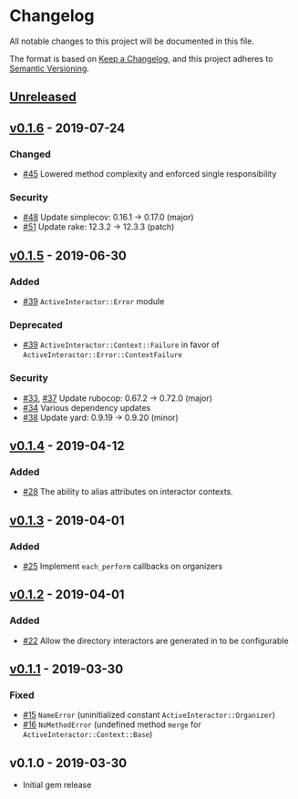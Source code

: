 # Changelog

All notable changes to this project will be documented in this file.

The format is based on [Keep a Changelog],
and this project adheres to [Semantic Versioning].

## [Unreleased]

## [v0.1.6] - 2019-07-24

### Changed

- [#45] Lowered method complexity and enforced single responsibility

### Security

- [#48] Update simplecov: 0.16.1 → 0.17.0 (major)
- [#51] Update rake: 12.3.2 → 12.3.3 (patch)

## [v0.1.5] - 2019-06-30

### Added

- [#39] `ActiveInteractor::Error` module

### Deprecated

- [#39] `ActiveInteractor::Context::Failure` in favor of `ActiveInteractor::Error::ContextFailure`

### Security

- [#33], [#37] Update rubocop: 0.67.2 → 0.72.0 (major)
- [#34] Various dependency updates
- [#38] Update yard: 0.9.19 → 0.9.20 (minor)

## [v0.1.4] - 2019-04-12

### Added

- [#28] The ability to alias attributes on interactor contexts.

## [v0.1.3] - 2019-04-01

### Added

- [#25] Implement `each_perform` callbacks on organizers

## [v0.1.2] - 2019-04-01

### Added

- [#22] Allow the directory interactors are generated in to be configurable

## [v0.1.1] - 2019-03-30

### Fixed

- [#15] `NameError` (uninitialized constant `ActiveInteractor::Organizer`)
- [#16] `NoMethodError` (undefined method `merge` for `ActiveInteractor::Context::Base`)

## v0.1.0 - 2019-03-30

- Initial gem release

[Keep a Changelog]: https://keepachangelog.com/en/1.0.0/
[Semantic Versioning]: https://semver.org/spec/v2.0.0.html

<!-- versions -->

[Unreleased]: https://github.com/aaronmallen/activeinteractor/compare/v0.1.6..HEAD
[v0.1.6]: https://github.com/aaronmallen/activeinteractor/compare/v0.1.5...v0.1.6
[v0.1.5]: https://github.com/aaronmallen/activeinteractor/compare/v0.1.4...v0.1.5
[v0.1.4]: https://github.com/aaronmallen/activeinteractor/compare/v0.1.3...v0.1.4
[v0.1.3]: https://github.com/aaronmallen/activeinteractor/compare/v0.1.2...v0.1.3
[v0.1.2]: https://github.com/aaronmallen/activeinteractor/compare/v0.1.1...v0.1.2
[v0.1.1]: https://github.com/aaronmallen/activeinteractor/compare/v0.1.0...v0.1.1

<!-- pull requests and issues -->

[#15]: https://github.com/aaronmallen/activeinteractor/pull/15
[#16]: https://github.com/aaronmallen/activeinteractor/pull/16
[#22]: https://github.com/aaronmallen/activeinteractor/pull/22
[#25]: https://github.com/aaronmallen/activeinteractor/pull/25
[#28]: https://github.com/aaronmallen/activeinteractor/pull/28
[#33]: https://github.com/aaronmallen/activeinteractor/pull/33
[#34]: https://github.com/aaronmallen/activeinteractor/pull/34
[#37]: https://github.com/aaronmallen/activeinteractor/pull/37
[#38]: https://github.com/aaronmallen/activeinteractor/pull/38
[#39]: https://github.com/aaronmallen/activeinteractor/pull/39
[#45]: https://github.com/aaronmallen/activeinteractor/pull/45
[#48]: https://github.com/aaronmallen/activeinteractor/pull/48
[#51]: https://github.com/aaronmallen/activeinteractor/pull/51
